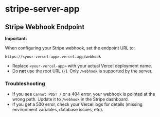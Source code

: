 # stripe-server-app

## Stripe Webhook Endpoint

**Important:**

When configuring your Stripe webhook, set the endpoint URL to:

```
https://<your-vercel-app>.vercel.app/webhook
```

- Replace `<your-vercel-app>` with your actual Vercel deployment name.
- Do **not** use the root URL (`/`). Only `/webhook` is supported by the server.

### Troubleshooting
- If you see `Cannot POST /` or a 404 error, your webhook is pointed at the wrong path. Update it to `/webhook` in the Stripe dashboard.
- If you get a 500 error, check your Vercel logs for details (missing environment variables, database issues, etc).